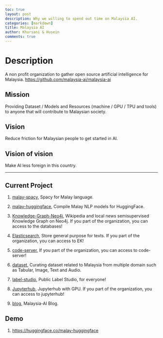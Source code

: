 ```yaml
---
toc: true
layout: post
description: Why we willing to spend out time on Malaysia AI.
categories: [markdown]
title: Malaysia AI
author: Khursani & Husein
comments: true
---
```

# Description

A non profit organization to gather open source artificial intelligence for Malaysia. https://github.com/malaysia-ai/malaysia-ai

## Mission

Providing Dataset / Models and Resources (machine / GPU / TPU and tools) to anyone that will contribute to Malaysian society.

## Vision

Reduce friction for Malaysian people to get started in AI.

## Vision of vision

Make AI less foreign in this country.

---

## Current Project

1. [malay-spacy](https://github.com/malaysia-ai/malay-spacy), Spacy for Malay language.

2. [malay-huggingface](https://github.com/malaysia-ai/malay-huggingface), Compile Malay NLP models for HuggingFace.

3. [Knowledge-Graph-Neo4j](https://github.com/malaysia-ai/Knowledge-Graph-Neo4j),
Wikipedia and local news semisupervised Knowledge Graph on Neo4j. If you part of the organization, you can access to the databases!

4. [Elasticsearch](https://github.com/malaysia-ai/Elasticsearch),
Store general purpose for texts. If you part of the organization, you can access to EK!

5. [code-server](https://github.com/malaysia-ai/code-server), If you part of the organization, you can access to code-server!

6. [dataset](https://github.com/malaysia-ai/dataset), Curating dataset related to Malaysia from multiple domain such as Tabular, Image, Text and Audio.

7. [label-studio](https://github.com/malaysia-ai/label-studio), Public Label Studio, for everyone!

8. [Jupyterhub](https://github.com/malaysia-ai/Jupyterhub), Jupyterhub with GPU. If you part of the organization, you can access to jupyterhub!

9. [blog](https://github.com/malaysia-ai/blog), Malaysia-AI Blog.

## Demo

1. https://huggingface.co/malay-huggingface
